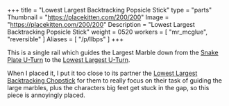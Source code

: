 +++
title = "Lowest Largest Backtracking Popsicle Stick"
type = "parts"
Thumbnail = "https://placekitten.com/200/200"
Image = "https://placekitten.com/200/200"
Description = "Lowest Largest Backtracking Popsicle Stick"
weight = 0520
workers = [
    "mr_mcglue",
    "reversible"
]
Aliases = [
    "/p/llbps"
]
+++

This is a single rail which guides the Largest Marble down from the [Snake Plate U-Turn](/p/sput) to the [Lowest Largest U-Turn](/p/llut).

When I placed it, I put it too close to its partner the [Lowest Largest Backtracking Chopstick](/p/llbc) for them to really focus on their task of guiding the large marbles, plus the characters big feet get stuck in the gap, so this piece is annoyingly placed.
